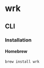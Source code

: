 # wrk

## CLI

### Installation

#### Homebrew

```sh
brew install wrk
```

<!--
wrk -t2 -c500 -d5s http://192.168.1.148:8080
-->
